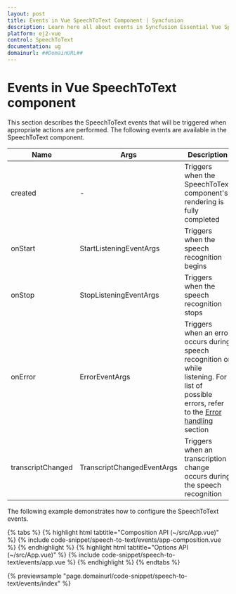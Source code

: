 ```yaml
---
layout: post
title: Events in Vue SpeechToText Component | Syncfusion
description: Learn here all about events in Syncfusion Essential Vue SpeechToText component, its elements, and more.
platform: ej2-vue
control: SpeechToText
documentation: ug
domainurl: ##DomainURL##
---
```


# Events in Vue SpeechToText component

This section describes the SpeechToText events that will be triggered when appropriate actions are performed. The following events are available in the SpeechToText component.

|Name|Args|Description|
|---|---|---|
|created|-|Triggers when the SpeechToText component's rendering is fully completed|
|onStart|StartListeningEventArgs|Triggers when the speech recognition begins|
|onStop|StopListeningEventArgs|Triggers when the speech recognition stops|
|onError|ErrorEventArgs|Triggers when an error occurs during speech recognition or while listening. For list of possible errors, refer to the [Error handling](./speech-recognition#error-handling) section|
|transcriptChanged|TranscriptChangedEventArgs|Triggers when an transcription change occurs during the speech recognition|

The following example demonstrates how to configure the SpeechToText events.

{% tabs %}
{% highlight html tabtitle="Composition API (~/src/App.vue)" %}
{% include code-snippet/speech-to-text/events/app-composition.vue %}
{% endhighlight %}
{% highlight html tabtitle="Options API (~/src/App.vue)" %}
{% include code-snippet/speech-to-text/events/app.vue %}
{% endhighlight %}
{% endtabs %}

{% previewsample "page.domainurl/code-snippet/speech-to-text/events/index" %}
